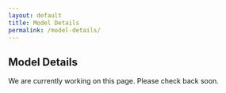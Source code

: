 ```yaml
---
layout: default
title: Model Details
permalink: /model-details/
---
```


## Model Details

We are currently working on this page. Please check back soon.
